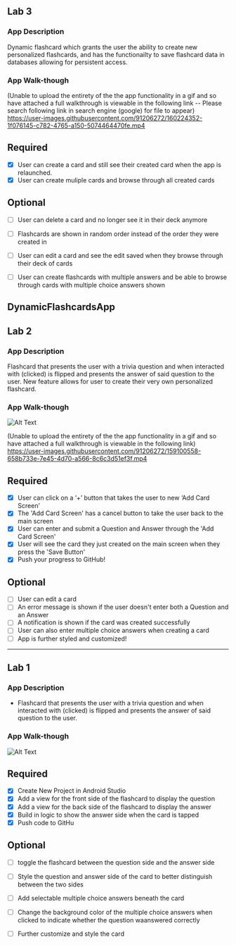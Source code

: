 ## Lab 3

### App Description
Dynamic flashcard which grants the user the ability to create new personalized flashcards, and has the functionailty to save flashcard data in databases allowing for persistent access.

### App Walk-though

(Unable to upload the entirety of the the app functionality in a gif and so have attached a full walkthrough is viewable in the following link -- Please search following link in search engine (google) for file to appear)
https://user-images.githubusercontent.com/91206272/160224352-1f076145-c782-4765-a150-5074464470fe.mp4

## Required
- [X] User can create a card and still see their created card when the app is relaunched.
- [X] User can create muliple cards and browse through all created cards

## Optional
- [ ] User can delete a card and no longer see it in their deck anymore
- [ ] Flashcards are shown in random order instead of the order they were created in
- [ ] User can edit a card and see the edit saved when they browse through their deck of cards
- [ ] User can create flashcards with multiple answers and be able to browse through cards with multiple choice answers shown


## DynamicFlashcardsApp

## Lab 2

### App Description

Flashcard that presents the user with a trivia question and when interacted with (clicked) is flipped and presents the answer of said question to the user. New feature allows for user to create their very own personalized flashcard.

### App Walk-though

![Alt Text](https://media.giphy.com/media/Wet60piHbHq4nL1cwd/giphy.gif)

(Unable to upload the entirety of the the app functionality in a gif and so have attached a full walkthrough is viewable in the following link)
https://user-images.githubusercontent.com/91206272/159100558-658b733e-7e45-4d70-a566-8c6c3d51ef3f.mp4


## Required
- [X] User can click on a ‘+’ button that takes the user to new ‘Add Card Screen’
- [X] The 'Add Card Screen' has a cancel button to take the user back to the main screen
- [X] User can enter and submit a Question and Answer through the 'Add Card Screen'
- [X] User will see the card they just created on the main screen when they press the 'Save Button'
- [X] Push your progress to GitHub!

## Optional
- [ ] User can edit a card
- [ ] An error message is shown if the user doesn't enter both a Question and an Answer
- [ ] A notification is shown if the card was created successfully
- [ ] User can also enter multiple choice answers when creating a card
- [ ] App is further styled and customized!

-----------------------------------------------------------------------------------------------------------------------------------------------------------------------

## Lab 1

### App Description
- Flashcard that presents the user with a trivia question and when interacted with (clicked) is flipped and presents the answer of said question to the user.

### App Walk-though
![Alt Text](https://media.giphy.com/media/TlCIFYGqO6RU2TALQG/giphy.gif)

## Required
- [X] Create New Project in Android Studio
- [X] Add a view for the front side of the flashcard to display the question
- [X] Add a view for the back side of the flashcard to display the answer
- [X] Build in logic to show the answer side when the card is tapped
- [X] Push code to GitHu
## Optional
- [ ] toggle the flashcard between the question side and the answer side
- [ ] Style the question and answer side of the card to better distinguish between the two sides
- [ ] Add selectable multiple choice answers beneath the card
- [ ] Change the background color of the multiple choice answers when clicked to indicate whether the question waanswered correctly
- [ ] Further customize and style the card

